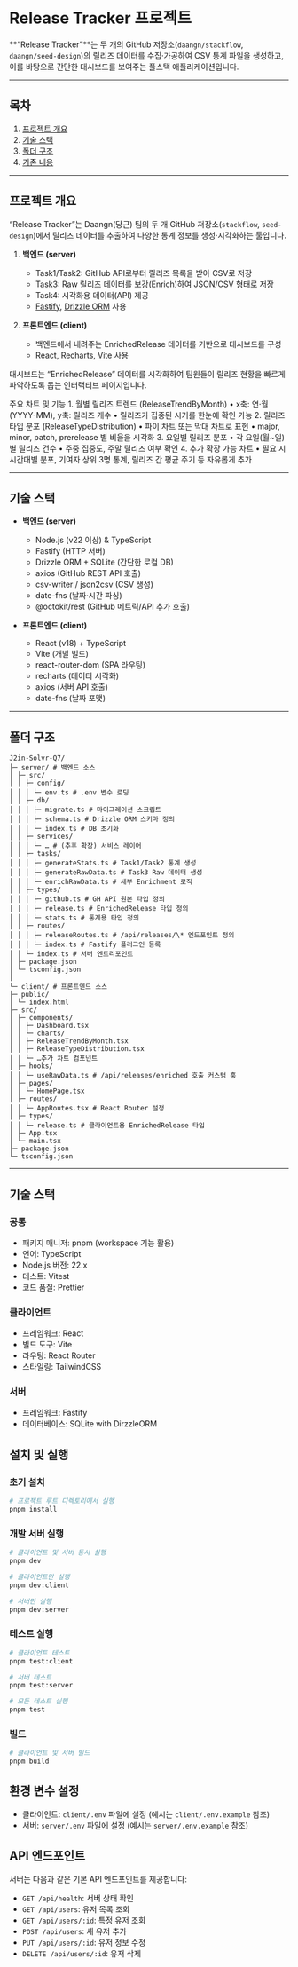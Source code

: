 # Release Tracker 프로젝트

**“Release Tracker”**는 두 개의 GitHub 저장소(`daangn/stackflow`, `daangn/seed-design`)의 릴리즈 데이터를 수집·가공하여
CSV 통계 파일을 생성하고, 이를 바탕으로 간단한 대시보드를 보여주는 풀스택 애플리케이션입니다.

---

## 목차

1. [프로젝트 개요](#프로젝트-개요)
2. [기술 스택](#기술-스택)
3. [폴더 구조](#폴더-구조)
4. [기존 내용](#기술-스택)

---

## 프로젝트 개요

“Release Tracker”는 Daangn(당근) 팀의 두 개 GitHub 저장소(`stackflow`, `seed-design`)에서
릴리즈 데이터를 추출하여 다양한 통계 정보를 생성·시각화하는 툴입니다.

1. **백엔드 (server)**

   - Task1/Task2: GitHub API로부터 릴리즈 목록을 받아 CSV로 저장
   - Task3: Raw 릴리즈 데이터를 보강(Enrich)하여 JSON/CSV 형태로 저장
   - Task4: 시각화용 데이터(API) 제공
   - [Fastify](https://www.fastify.io/), [Drizzle ORM](https://orm.drizzle.team/) 사용

2. **프론트엔드 (client)**
   - 백엔드에서 내려주는 EnrichedRelease 데이터를 기반으로 대시보드를 구성
   - [React](https://reactjs.org/), [Recharts](https://recharts.org/), [Vite](https://vitejs.dev/) 사용

대시보드는 “EnrichedRelease” 데이터를 시각화하여
팀원들이 릴리즈 현황을 빠르게 파악하도록 돕는 인터랙티브 페이지입니다.

주요 차트 및 기능 1. 월별 릴리즈 트렌드 (ReleaseTrendByMonth)
• x축: 연·월(YYYY-MM), y축: 릴리즈 개수
• 릴리즈가 집중된 시기를 한눈에 확인 가능 2. 릴리즈 타입 분포 (ReleaseTypeDistribution)
• 파이 차트 또는 막대 차트로 표현
• major, minor, patch, prerelease 별 비율을 시각화 3. 요일별 릴리즈 분포
• 각 요일(월~일) 별 릴리즈 건수
• 주중 집중도, 주말 릴리즈 여부 확인 4. 추가 확장 가능 차트
• 필요 시 시간대별 분포, 기여자 상위 3명 통계, 릴리즈 간 평균 주기 등 자유롭게 추가

---

## 기술 스택

- **백엔드 (server)**

  - Node.js (v22 이상) & TypeScript
  - Fastify (HTTP 서버)
  - Drizzle ORM + SQLite (간단한 로컬 DB)
  - axios (GitHub REST API 호출)
  - csv-writer / json2csv (CSV 생성)
  - date-fns (날짜·시간 파싱)
  - @octokit/rest (GitHub 메트릭/API 추가 호출)

- **프론트엔드 (client)**
  - React (v18) + TypeScript
  - Vite (개발 빌드)
  - react-router-dom (SPA 라우팅)
  - recharts (데이터 시각화)
  - axios (서버 API 호출)
  - date-fns (날짜 포맷)

---

## 폴더 구조

```
J2in-Solvr-Q7/
├─ server/ # 백엔드 소스
│ ├─ src/
│ │ ├─ config/
│ │ │ └─ env.ts # .env 변수 로딩
│ │ ├─ db/
│ │ │ ├─ migrate.ts # 마이그레이션 스크립트
│ │ │ ├─ schema.ts # Drizzle ORM 스키마 정의
│ │ │ └─ index.ts # DB 초기화
│ │ ├─ services/
│ │ │ └─ … # (추후 확장) 서비스 레이어
│ │ ├─ tasks/
│ │ │ ├─ generateStats.ts # Task1/Task2 통계 생성
│ │ │ ├─ generateRawData.ts # Task3 Raw 데이터 생성
│ │ │ └─ enrichRawData.ts # 세부 Enrichment 로직
│ │ ├─ types/
│ │ │ ├─ github.ts # GH API 원본 타입 정의
│ │ │ ├─ release.ts # EnrichedRelease 타입 정의
│ │ │ └─ stats.ts # 통계용 타입 정의
│ │ ├─ routes/
│ │ │ ├─ releaseRoutes.ts # /api/releases/\* 엔드포인트 정의
│ │ │ └─ index.ts # Fastify 플러그인 등록
│ │ └─ index.ts # 서버 엔트리포인트
│ ├─ package.json
│ └─ tsconfig.json
│
└─ client/ # 프론트엔드 소스
├─ public/
│ └─ index.html
├─ src/
│ ├─ components/
│ │ ├─ Dashboard.tsx
│ │ └─ charts/
│ │ ├─ ReleaseTrendByMonth.tsx
│ │ ├─ ReleaseTypeDistribution.tsx
│ │ └─ …추가 차트 컴포넌트
│ ├─ hooks/
│ │ └─ useRawData.ts # /api/releases/enriched 호출 커스텀 훅
│ ├─ pages/
│ │ └─ HomePage.tsx
│ ├─ routes/
│ │ └─ AppRoutes.tsx # React Router 설정
│ ├─ types/
│ │ └─ release.ts # 클라이언트용 EnrichedRelease 타입
│ ├─ App.tsx
│ └─ main.tsx
├─ package.json
└─ tsconfig.json
```

---

## 기술 스택

### 공통

- 패키지 매니저: pnpm (workspace 기능 활용)
- 언어: TypeScript
- Node.js 버전: 22.x
- 테스트: Vitest
- 코드 품질: Prettier

### 클라이언트

- 프레임워크: React
- 빌드 도구: Vite
- 라우팅: React Router
- 스타일링: TailwindCSS

### 서버

- 프레임워크: Fastify
- 데이터베이스: SQLite with DirzzleORM

## 설치 및 실행

### 초기 설치

```bash
# 프로젝트 루트 디렉토리에서 실행
pnpm install
```

### 개발 서버 실행

```bash
# 클라이언트 및 서버 동시 실행
pnpm dev

# 클라이언트만 실행
pnpm dev:client

# 서버만 실행
pnpm dev:server
```

### 테스트 실행

```bash
# 클라이언트 테스트
pnpm test:client

# 서버 테스트
pnpm test:server

# 모든 테스트 실행
pnpm test
```

### 빌드

```bash
# 클라이언트 및 서버 빌드
pnpm build
```

## 환경 변수 설정

- 클라이언트: `client/.env` 파일에 설정 (예시는 `client/.env.example` 참조)
- 서버: `server/.env` 파일에 설정 (예시는 `server/.env.example` 참조)

## API 엔드포인트

서버는 다음과 같은 기본 API 엔드포인트를 제공합니다:

- `GET /api/health`: 서버 상태 확인
- `GET /api/users`: 유저 목록 조회
- `GET /api/users/:id`: 특정 유저 조회
- `POST /api/users`: 새 유저 추가
- `PUT /api/users/:id`: 유저 정보 수정
- `DELETE /api/users/:id`: 유저 삭제
